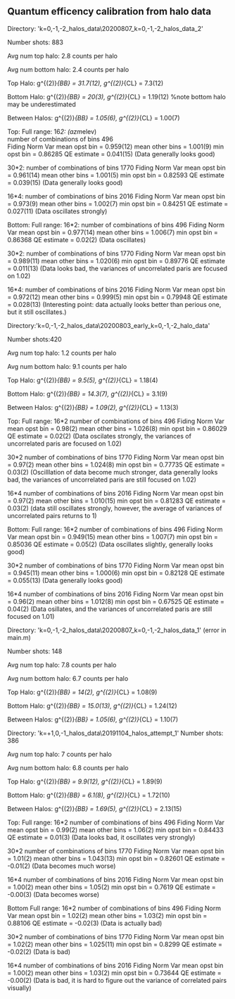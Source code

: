 ## Quantum efficency calibration from halo data

Directory: 'k=0,-1,-2_halos_data\20200807_k=0,-1,-2_halos_data_2'

Number shots: 883

Avg num top halo: 2.8 counts per halo

Avg num bottom halo: 2.4 counts per halo

 Top Halo:       g^{(2)}_{BB} = 31.7(12),    g^{(2)}_{CL} = 7.3(12)

 Bottom Halo:    g^{(2)}_{BB} = 20(3),    g^{(2)}_{CL} = 1.19(12) %note bottom halo may be underestimated

 Between Halos:  g^{(2)}_{BB} = 1.05(6),    g^{(2)}_{CL} = 1.00(7)

Top:
Full range:
16*2: (azm*elev)                               
number of combinations of bins 496   
Fiding Norm Var 
mean opst bin = 0.959(12)
mean other bins = 1.001(9)
min opst bin = 0.86285
QE estimate = 0.041(15)
(Data generally looks good)

30*2:
number of combinations of bins 1770
Fiding Norm Var 
mean opst bin = 0.961(14)
mean other bins = 1.001(5)
min opst bin = 0.82593
QE estimate = 0.039(15)
(Data generally looks good)

16*4:
number of combinations of bins 2016
Fiding Norm Var 
mean opst bin = 0.973(9)
mean other bins = 1.002(7)
min opst bin = 0.84251
QE estimate = 0.027(11)
(Data oscillates strongly)

Bottom:
Full range:
16*2:
number of combinations of bins 496
Fiding Norm Var 
mean opst bin = 0.977(14)
mean other bins = 1.006(7)
min opst bin = 0.86368
QE estimate = 0.02(2)
(Data oscillates)

30*2:
number of combinations of bins 1770
Fiding Norm Var 
mean opst bin = 0.989(11)
mean other bins = 1.020(6)
min opst bin = 0.89776
QE estimate = 0.011(13)
(Data looks bad, the variances of uncorrelated paris are focused on 1.02)

16*4:
number of combinations of bins 2016
Fiding Norm Var 
mean opst bin = 0.972(12)
mean other bins = 0.999(5)
min opst bin = 0.79948
QE estimate = 0.028(13)
(Interesting point: data actually looks better than perious one, but it still oscillates.)


Directory:'k=0,-1,-2_halos_data\20200803_early_k=0,-1,-2_halo_data'

Number shots:420

Avg num top halo: 1.2 counts per halo

Avg num bottom halo: 9.1 counts per halo

Top Halo:       g^{(2)}_{BB} = 9.5(5),    g^{(2)}_{CL} = 1.18(4)

 Bottom Halo:    g^{(2)}_{BB} = 14.3(7),    g^{(2)}_{CL} = 3.1(9)

 Between Halos:  g^{(2)}_{BB} = 1.09(2),    g^{(2)}_{CL} = 1.13(3)

 Top:
 Full range:
 16*2
 number of combinations of bins 496
Fiding Norm Var 
mean opst bin = 0.98(2)
mean other bins = 1.026(8)
min opst bin = 0.86029
QE estimate = 0.02(2)
(Data oscilates strongly, the variances of uncorrelated paris are focused on 1.02)

30*2
number of combinations of bins 1770
Fiding Norm Var 
mean opst bin = 0.97(2)
mean other bins = 1.024(8)
min opst bin = 0.77735
QE estimate = 0.03(2)
(Oscilllation of data become much stronger, data generally looks bad, the variances of uncorrelated paris are still focused on 1.02)

16*4
number of combinations of bins 2016
Fiding Norm Var 
mean opst bin = 0.97(2)
mean other bins = 1.010(15)
min opst bin = 0.81283
QE estimate = 0.03(2)
(data still oscillates strongly, however, the average of variances of uncorrelated pairs returns to 1)

Bottom:
Full range:
16*2
number of combinations of bins 496
Fiding Norm Var 
mean opst bin = 0.949(15)
mean other bins = 1.007(7)
min opst bin = 0.85036
QE estimate = 0.05(2)
(Data oscillates slightly, generally looks good)

30*2
number of combinations of bins 1770
Fiding Norm Var 
mean opst bin = 0.945(11)
mean other bins = 1.000(6)
min opst bin = 0.82128
QE estimate = 0.055(13)
(Data generally looks good)

16*4
number of combinations of bins 2016
Fiding Norm Var 
mean opst bin = 0.96(2)
mean other bins = 1.012(8)
min opst bin = 0.67525
QE estimate = 0.04(2)
(Data osillates, and the variances of uncorrelated paris are still focused on 1.01)


Directory: 'k=0,-1,-2_halos_data\20200807_k=0,-1,-2_halos_data_1' (error in main.m)

Number shots: 148

Avg num top halo: 7.8 counts per halo

Avg num bottom halo: 6.7 counts per halo


 Top Halo:       g^{(2)}_{BB} = 14(2),    g^{(2)}_{CL} = 1.08(9)

 Bottom Halo:    g^{(2)}_{BB} = 15.0(13),    g^{(2)}_{CL} = 1.24(12)

 Between Halos:  g^{(2)}_{BB} = 1.05(6),    g^{(2)}_{CL} = 1.10(7)



Directory: 'k=+1,0,-1_halos_data\20191104_halos_attempt_1'
Number shots: 386

Avg num top halo: 7 counts per halo

Avg num bottom halo: 6.8 counts per halo

 Top Halo:       g^{(2)}_{BB} = 9.9(12),    g^{(2)}_{CL} = 1.89(9)

 Bottom Halo:    g^{(2)}_{BB} = 6.1(8),    g^{(2)}_{CL} = 1.72(10)

 Between Halos:  g^{(2)}_{BB} = 1.69(5),    g^{(2)}_{CL} = 2.13(15)

Top:
Full range:
16*2
number of combinations of bins 496
Fiding Norm Var 
mean opst bin = 0.99(2)
mean other bins = 1.06(2)
min opst bin = 0.84433
QE estimate = 0.01(3)
(Data looks bad, it oscillates very strongly)

30*2
number of combinations of bins 1770
Fiding Norm Var 
mean opst bin = 1.01(2)
mean other bins = 1.043(13)
min opst bin = 0.82601
QE estimate = -0.01(2)
(Data becomes much worse)

16*4
number of combinations of bins 2016
Fiding Norm Var 
mean opst bin = 1.00(2)
mean other bins = 1.05(2)
min opst bin = 0.7619
QE estimate = -0.00(3)
(Data becomes worse)

Bottom
Full range:
16*2
number of combinations of bins 496
Fiding Norm Var 
mean opst bin = 1.02(2)
mean other bins = 1.03(2)
min opst bin = 0.88106
QE estimate = -0.02(3)
(Data is actually bad)

30*2
number of combinations of bins 1770
Fiding Norm Var 
mean opst bin = 1.02(2)
mean other bins = 1.025(11)
min opst bin = 0.8299
QE estimate = -0.02(2)
(Data is bad)

16*4
number of combinations of bins 2016
Fiding Norm Var 
mean opst bin = 1.00(2)
mean other bins = 1.03(2)
min opst bin = 0.73644
QE estimate = -0.00(2)
(Data is bad, it is hard to figure out the variance of correlated pairs visually)
